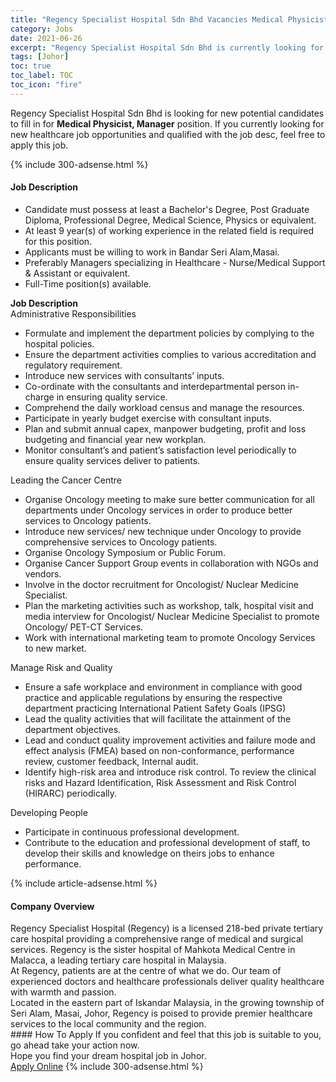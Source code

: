 ```yaml
---
title: "Regency Specialist Hospital Sdn Bhd Vacancies Medical Physicist, Manager" 
category: Jobs 
date: 2021-06-26 
excerpt: "Regency Specialist Hospital Sdn Bhd is currently looking for suitable person to fill in the Medical Physicist, Manager which positioned at Johor" 
tags: [Johor] 
toc: true 
toc_label: TOC 
toc_icon: "fire" 
--- 
```


<p>Regency Specialist Hospital Sdn Bhd is looking for new potential candidates to fill in for <b>Medical Physicist, Manager</b> position. If you currently looking for new healthcare job opportunities and qualified with the job desc, feel free to apply this job.
</p>{% include 300-adsense.html %} 
<div><div><h4>Job Description</h4></div><div><div><span><div><ul><li>Candidate must possess at least a Bachelor's Degree, Post Graduate Diploma, Professional Degree, Medical Science, Physics or equivalent.</li><li>At least 9 year(s) of working experience in the related field is required for this position.</li><li>Applicants must be willing to work in Bandar Seri Alam,Masai.</li><li>Preferably Managers specializing in Healthcare - Nurse/Medical Support &amp; Assistant or equivalent.</li><li>Full-Time position(s) available.</li></ul><div><strong>Job Description</strong><div>Administrative Responsibilities</div><ul><li>Formulate and implement the department policies by complying to the hospital policies.</li><li>Ensure the department activities complies to various accreditation and regulatory requirement.</li><li>Introduce new services with consultants&#8217; inputs.</li><li>Co-ordinate with the consultants and interdepartmental person in-charge in ensuring quality service.</li><li>Comprehend the daily workload census and manage the resources.</li><li>Participate in yearly budget exercise with consultant inputs.</li><li>Plan and submit annual capex, manpower budgeting, profit and loss budgeting and financial year new workplan.</li><li>Monitor consultant&#8217;s and patient&#8217;s satisfaction level periodically to ensure quality services deliver to patients.</li></ul>Leading the Cancer Centre<ul><li>Organise Oncology meeting to make sure better communication for all departments under Oncology services in order to produce better services to Oncology patients.</li><li>Introduce new services/ new technique under Oncology to provide comprehensive services to Oncology patients.</li><li>Organise Oncology Symposium or Public Forum.</li><li>Organise Cancer Support Group events in collaboration with NGOs and vendors.</li><li>Involve in the doctor recruitment for Oncologist/ Nuclear Medicine Specialist.</li><li>Plan the marketing activities such as workshop, talk, hospital visit and media interview for Oncologist/ Nuclear Medicine Specialist to promote Oncology/ PET-CT Services.</li><li>Work with international marketing team to promote Oncology Services to new market.</li></ul><div>Manage Risk and Quality</div><ul><li>Ensure a safe workplace and environment in compliance with good practice and applicable regulations by ensuring the respective department practicing International Patient Safety Goals (IPSG)</li><li>Lead the quality activities that will facilitate the attainment of the department objectives.</li><li>Lead and conduct quality improvement activities and failure mode and effect analysis (FMEA) based on non-conformance, performance review, customer feedback, Internal audit.</li><li>Identify high-risk area and introduce risk control. To review the clinical risks and Hazard Identification, Risk Assessment and Risk Control (HIRARC) periodically.</li></ul><div>Developing People</div><ul><li>Participate in continuous professional development.</li><li>Contribute to the education and professional development of staff, to develop their skills and knowledge on theirs jobs to enhance performance.</li></ul></div></div></span></div></div></div> 
{% include article-adsense.html %} 
<div><div><h4>Company Overview</h4></div><div><div><span><div><div>
<div>
		Regency Specialist Hospital (Regency) is a licensed 218-bed private tertiary care hospital providing a comprehensive range of medical and surgical services. Regency is the sister hospital of Mahkota Medical Centre in Malacca, a leading tertiary care hospital in Malaysia.</div>
<div>
		At Regency, patients are at the centre of what we do. Our team of experienced doctors and healthcare professionals deliver quality healthcare with warmth and passion.</div>
<div>
		Located in the eastern part of Iskandar Malaysia, in the growing township of Seri Alam, Masai, Johor, Regency is poised to provide premier healthcare services to the local community and the region.</div>
</div></div></span></div></div></div> 
#### How To Apply 
If you confident and feel that this job is suitable to you, go ahead take your action now. <br/> 
Hope you find your dream hospital job in Johor. <br/> 
<a href="https://www.jobstreet.com.my/en/job/medical-physicist-manager-4597397?jobId=jobstreet-my-job-4597397" class="btn btn--warning" target="_blank" rel="nofollow noopenner">Apply Online</a> 
{% include 300-adsense.html %} 